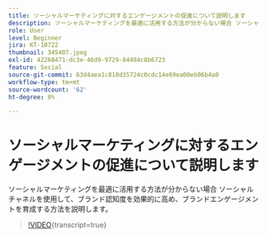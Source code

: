 ```yaml
---
title: ソーシャルマーケティングに対するエンゲージメントの促進について説明します
description: ソーシャルマーケティングを最適に活用する方法が分からない場合 ソーシャルチャネルを使用して、ブランド認知度を効果的に高め、ブランドエンゲージメントを育成する方法を説明します。
role: User
level: Beginner
jira: KT-10722
thumbnail: 345407.jpeg
exl-id: 42268471-dc3e-46d9-9729-84494c8b6723
feature: Social
source-git-commit: 63d4aea1c818d35724c0cdc14e69ea00eb06b4a0
workflow-type: tm+mt
source-wordcount: '62'
ht-degree: 0%

---
```


# ソーシャルマーケティングに対するエンゲージメントの促進について説明します

ソーシャルマーケティングを最適に活用する方法が分からない場合 ソーシャルチャネルを使用して、ブランド認知度を効果的に高め、ブランドエンゲージメントを育成する方法を説明します。

>[!VIDEO](https://video.tv.adobe.com/v/345407/?quality=12&learn=on){transcript=true}
